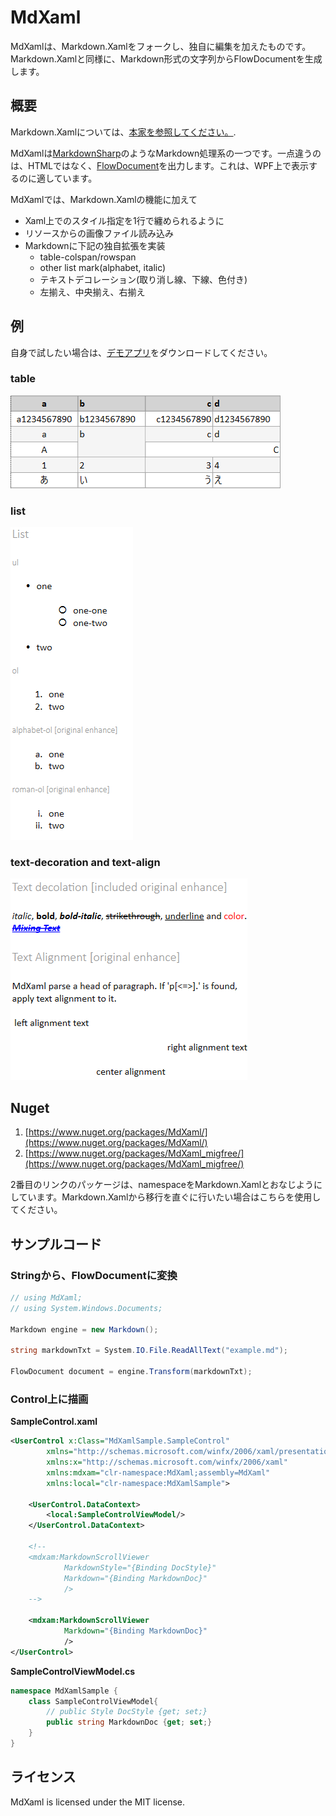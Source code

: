 # MdXaml

MdXamlは、Markdown.Xamlをフォークし、独自に編集を加えたものです。
Markdown.Xamlと同様に、Markdown形式の文字列からFlowDocumentを生成します。

## 概要

Markdown.Xamlについては、[本家を参照してください。](https://github.com/theunrepentantgeek/Markdown.XAML).

MdXamlは[MarkdownSharp](http://code.google.com/p/markdownsharp/)のようなMarkdown処理系の一つです。一点違うのは、HTMLではなく、[FlowDocument](http://msdn.microsoft.com/en-us/library/system.windows.documents.flowdocument.aspx)を出力します。これは、WPF上で表示するのに適しています。

MdXamlでは、Markdown.Xamlの機能に加えて

* Xaml上でのスタイル指定を1行で纏められるように
* リソースからの画像ファイル読み込み
* Markdownに下記の独自拡張を実装
    * table-colspan/rowspan
    * other list mark(alphabet, italic)
    * テキストデコレーション(取り消し線、下線、色付き)
    * 左揃え、中央揃え、右揃え

## 例

自身で試したい場合は、[デモアプリ](MdXaml_Demo.zip)をダウンロードしてください。

### table
![table-fowdoc.png    ](img/table-fowdoc.png)

### list
![list-flowdoc.png    ](img/list-flowdoc.png)

### text-decoration and text-align
![textdeco-flowdoc.png](img/textdeco-flowdoc.png)

## Nuget

1. [https://www.nuget.org/packages/MdXaml/](https://www.nuget.org/packages/MdXaml/)
2. [https://www.nuget.org/packages/MdXaml_migfree/](https://www.nuget.org/packages/MdXaml_migfree/)

2番目のリンクのパッケージは、namespaceをMarkdown.Xamlとおなじようにしています。Markdown.Xamlから移行を直ぐに行いたい場合はこちらを使用してください。


## サンプルコード

### Stringから、FlowDocumentに変換

```cs
// using MdXaml;
// using System.Windows.Documents;

Markdown engine = new Markdown();

string markdownTxt = System.IO.File.ReadAllText("example.md");

FlowDocument document = engine.Transform(markdownTxt);
```

### Control上に描画

**SampleControl.xaml**
```xml
<UserControl x:Class="MdXamlSample.SampleControl"
        xmlns="http://schemas.microsoft.com/winfx/2006/xaml/presentation"
        xmlns:x="http://schemas.microsoft.com/winfx/2006/xaml"
        xmlns:mdxam="clr-namespace:MdXaml;assembly=MdXaml"
        xmlns:local="clr-namespace:MdXamlSample">

    <UserControl.DataContext>
        <local:SampleControlViewModel/>
    </UserControl.DataContext>

    <!--
    <mdxam:MarkdownScrollViewer
            MarkdownStyle="{Binding DocStyle}"
            Markdown="{Binding MarkdownDoc}"
            />
    -->

    <mdxam:MarkdownScrollViewer
            Markdown="{Binding MarkdownDoc}"
            />
</UserControl>
```

**SampleControlViewModel.cs**
```cs
namespace MdXamlSample {
    class SampleControlViewModel{
        // public Style DocStyle {get; set;}
        public string MarkdownDoc {get; set;}
    }
}
```


## ライセンス

MdXaml is licensed under the MIT license.